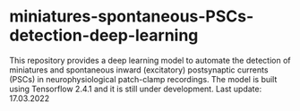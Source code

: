 # miniatures-spontaneous-PSCs-detection-deep-learning
This repository provides a deep learning model to automate the detection of miniatures and spontaneous inward (excitatory) postsynaptic currents (PSCs) in neurophysiological patch-clamp recordings. The model is built using Tensorflow 2.4.1 and it is still under development. 
Last update: 17.03.2022
